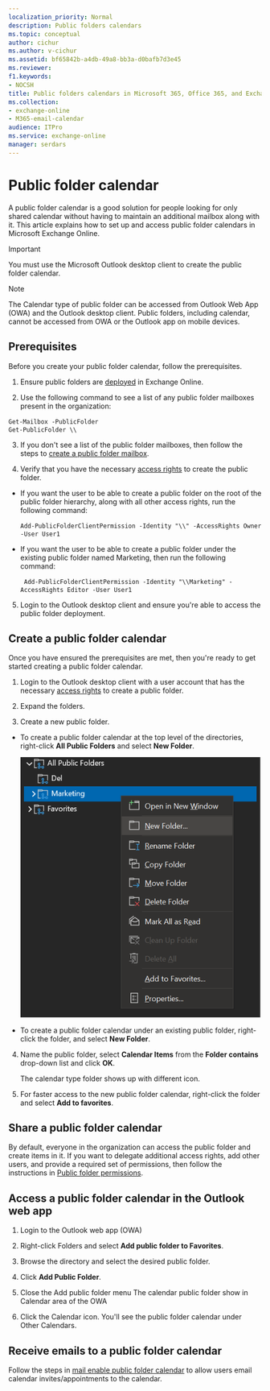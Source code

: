 ```yaml
---
localization_priority: Normal
description: Public folders calendars
ms.topic: conceptual
author: cichur
ms.author: v-cichur
ms.assetid: bf65842b-a4db-49a8-bb3a-d0bafb7d3e45
ms.reviewer: 
f1.keywords:
- NOCSH
title: Public folders calendars in Microsoft 365, Office 365, and Exchange Online
ms.collection: 
- exchange-online
- M365-email-calendar
audience: ITPro
ms.service: exchange-online
manager: serdars
---
```


# Public folder calendar

A public folder calendar is a good solution for people looking for only shared calendar without having to maintain an additional mailbox along with it. This article explains how to set up and access public folder calendars in Microsoft Exchange Online.

> [!Important]
> You must use the Microsoft Outlook desktop client to create the public folder calendar.

> [!Note]
> The Calendar type of public folder can be accessed from Outlook Web App (OWA) and the Outlook desktop client. Public folders, including calendar, cannot be accessed from OWA or the Outlook app on mobile devices.

## Prerequisites

Before you create your public folder calendar, follow the prerequisites.

1. Ensure public folders are [deployed](https://docs.microsoft.com/exchange/collaboration-exo/public-folders/create-public-folder-mailbox) in Exchange Online.

2. Use the following command to see a list of any public folder mailboxes present in the organization:

```
Get-Mailbox -PublicFolder
Get-PublicFolder \\
```

3. If you don't see a list of the public folder mailboxes, then follow the steps to [create a public folder mailbox](https://docs.microsoft.com/exchange/collaboration-exo/public-folders/create-public-folder-mailbox).

4. Verify that you have the necessary [access rights](https://support.microsoft.com/help/2573274/public-folder-permissions-for-exchange-server) to create the public folder.

- If you want the user to be able to create a public folder on the root of the public folder hierarchy, along with all other access rights, run the following command:

  ```
  Add-PublicFolderClientPermission -Identity "\\" -AccessRights Owner -User User1
  ```

- If you want the user to be able to create a public folder under the existing public folder named Marketing, then run the following command:

  ```
   Add-PublicFolderClientPermission -Identity "\\Marketing" -AccessRights Editor -User User1
  ```

5. Login to the Outlook desktop client and ensure you're able to access the public folder deployment.

## Create a public folder calendar

Once you have ensured the prerequisites are met, then you're ready to get started creating a public folder calendar.

1. Login to the Outlook desktop client with a user account that has the necessary [access rights](https://support.microsoft.com/help/2573274/public-folder-permissions-for-exchange-server) to create a public folder.

2. Expand the folders.

3. Create a new public folder.

- To create a public folder calendar at the top level of the directories, right-click  **All Public Folders** and select **New Folder**.

  ![Image](../../media/new-folder.png)

- To create a public folder calendar under an existing public folder, right-click the folder, and select **New Folder**.

4. Name the public folder, select **Calendar Items** from the **Folder contains** drop-down list and click **OK**.

   The calendar type folder shows up with different icon.

5. For faster access to the new public folder calendar, right-click the folder and select **Add to favorites**.

## Share a public folder calendar

By default, everyone in the organization can access the public folder and create items in it. If you want to delegate additional access rights, add other users, and provide a required set of permissions, then follow the instructions in [Public folder permissions](https://support.microsoft.com/help/2573274/public-folder-permissions-for-exchange-server).

## Access a public folder calendar in the Outlook web app

1. Login to the Outlook web app (OWA)

2. Right-click Folders and select **Add public folder to Favorites**.

3. Browse the directory and select the desired public folder.
 
4. Click **Add Public Folder**.

5. Close the Add public folder menu
   The calendar public folder show in Calendar area of the OWA

6. Click the Calendar icon.
   You'll see the public folder calendar under Other Calendars.

## Receive emails to a public folder calendar

Follow the steps in [mail enable public folder calendar](enable-or-disable-mail-for-public-folder.md) to allow users email calendar invites/appointments to the calendar.